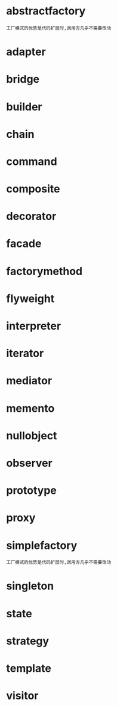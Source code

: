 # abstractfactory
```
工厂模式的优势是代码扩展时,调用方几乎不需要改动
```

# adapter

# bridge

# builder

# chain

# command

# composite

# decorator

# facade

# factorymethod

# flyweight

# interpreter

# iterator

# mediator

# memento

# nullobject

# observer

# prototype

# proxy

# simplefactory
```
工厂模式的优势是代码扩展时,调用方几乎不需要改动
```

# singleton

# state

# strategy

# template

# visitor
